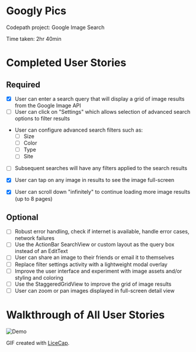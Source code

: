 Googly Pics
===========

Codepath project: Google Image Search

Time taken: 2hr 40min

# Completed User Stories

## Required

- [x] User can enter a search query that will display a grid of image results from the Google Image API
- [ ] User can click on "Settings" which allows selection of advanced search options to filter results
- User can configure advanced search filters such as:
  - [ ] Size
  - [ ] Color
  - [ ] Type
  - [ ] Site
- [ ] Subsequent searches will have any filters applied to the search results
- [x] User can tap on any image in results to see the image full-screen
- [x] User can scroll down "infinitely" to continue loading more image results (up to 8 pages)


## Optional

- [ ] Robust error handling, check if internet is available, handle error cases, network failures
- [ ] Use the ActionBar SearchView or custom layout as the query box instead of an EditText
- [ ] User can share an image to their friends or email it to themselves
- [ ] Replace filter settings activity with a lightweight modal overlay
- [ ] Improve the user interface and experiment with image assets and/or styling and coloring
- [ ] Use the StaggeredGridView to improve the grid of image results
- [ ] User can zoom or pan images displayed in full-screen detail view

# Walkthrough of All User Stories

![Demo](screencap.gif)

GIF created with [LiceCap](http://www.cockos.com/licecap/).